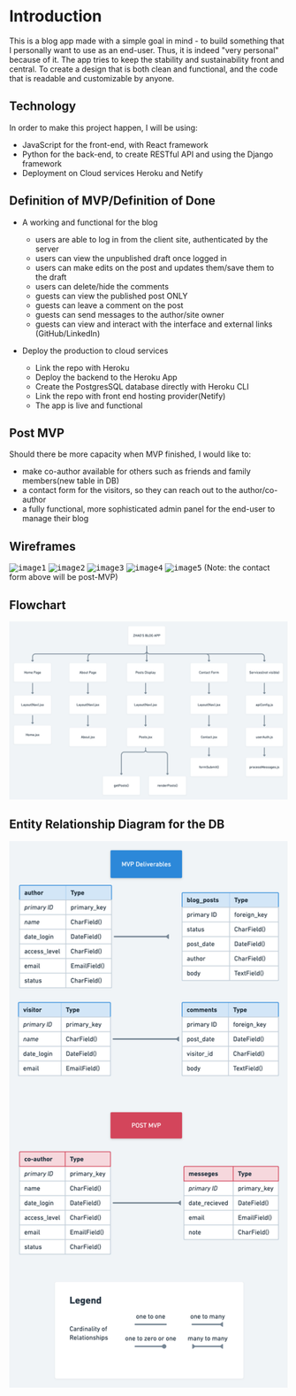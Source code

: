 # Introduction

This is a blog app made with a simple  goal in mind - to build something that I personally want to use as an 
end-user. Thus, it is indeed "very personal" because of it. The app tries to keep the stability and sustainability 
front and central. To create a design that is both clean and functional, and the code that is readable and 
customizable by anyone.


## Technology

In order to make this project happen, I will be using:

-   JavaScript for the front-end, with React framework
-   Python for the back-end, to create RESTful API and using the Django
    framework
-   Deployment on Cloud services Heroku and Netify

## Definition of MVP/Definition of Done

-   A working and functional for the blog

    -   users are able to log in from the client site, authenticated by the
        server
    -   users can view the unpublished draft once logged in
    -   users can make edits on the post and updates them/save them to the draft
    -   users can delete/hide the comments
    -   guests can view the published post ONLY
    -   guests can leave a comment on the post
    -   guests can send messages to the author/site owner
    -   guests can view and interact with the interface and external links
        (GitHub/LinkedIn)

-   Deploy the production to cloud services
    -   Link the repo with Heroku
    -   Deploy the backend to the Heroku App
    -   Create the PostgresSQL database directly with Heroku CLI
    -   Link the repo with front end hosting provider(Netify)
    -   The app is live and functional

## Post MVP

Should there be more capacity when MVP finished, I would like to:

-   make co-author available for others such as friends and family members(new
    table in DB)
-   a contact form for the visitors, so they can reach out to the
    author/co-author
-   a fully functional, more sophisticated admin panel for the end-user to
    manage their blog

## Wireframes

<kbd>![image1](/assets/Web%201920%20–%201.png)</kbd>
<kbd>![image2](/assets/Web%201920%20–%202.png)</kbd>
<kbd>![image3](/assets/Web%201920%20–%203.png)</kbd>
<kbd>![image4](/assets/Web%201920%20–%204.png)</kbd>
<kbd>![image5](/assets/Web%201920%20–%205.png)</kbd> (Note: the contact form
above will be post-MVP)

## Flowchart

<kbd>![flow](/assets/flow.png)</kbd>

## Entity Relationship Diagram for the DB

<kbd>![flow](/assets/erd_updated.png)</kbd>

